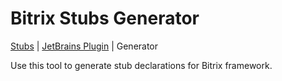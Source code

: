 # Bitrix Stubs Generator
[Stubs](https://github.com/duxa174/bitrix-stubs/tree/stubs) | [JetBrains Plugin](https://github.com/duxa174/bitrix-stubs/tree/plugin) | Generator

Use this tool to generate stub declarations for Bitrix framework.
